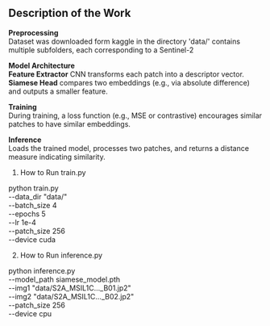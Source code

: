 ## Description of the Work

**Preprocessing**  
Dataset was downloaded form kaggle in the directory 'data/' contains multiple subfolders, each corresponding to a Sentinel-2 

**Model Architecture**  
**Feature Extractor** CNN transforms each patch into a descriptor vector.  
**Siamese Head** compares two embeddings (e.g., via absolute difference) and outputs a smaller feature.

**Training**  
During training, a loss function (e.g., MSE or contrastive) encourages similar patches to have similar embeddings.

**Inference**  
Loads the trained model, processes two patches, and returns a distance measure indicating similarity.


1. How to Run train.py

python train.py \
  --data_dir "data/" \
  --batch_size 4 \
  --epochs 5 \
  --lr 1e-4 \
  --patch_size 256 \
  --device cuda

2. How to Run inference.py

python inference.py \
    --model_path siamese_model.pth \
    --img1 "data/S2A_MSIL1C..._B01.jp2" \
    --img2 "data/S2A_MSIL1C..._B02.jp2" \
    --patch_size 256 \
    --device cpu
